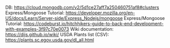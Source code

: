DB: https://cloud.mongodb.com/v2/5d1ce27aff7a250460751af8#clusters
Express/Mongoose Tutorial: https://developer.mozilla.org/en-US/docs/Learn/Server-side/Express_Nodejs/mongoose
Express/Mongoose Tutorial: https://codeburst.io/hitchhikers-guide-to-back-end-development-with-examples-3f97c70e0073
Wiki documentation: https://dijs.github.io/wiki/
USDA Plants list (CSV): https://plants.sc.egov.usda.gov/dl_all.html